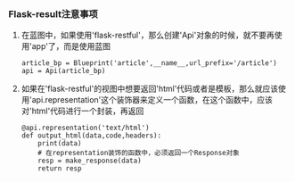 ### Flask-result注意事项

1. 在蓝图中，如果使用'flask-restful'，那么创建'Api'对象的时候，就不要再使用'app'了，而是使用蓝图
   ```
   article_bp = Blueprint('article',__name__,url_prefix='/article')
   api = Api(article_bp)
   ```
2. 如果在'flask-restful'的视图中想要返回'html'代码或者是模板，那么就应该使用'api.representation'这个装饰器来定义一个函数，在这个函数中，应该对'html'代码进行一个封装，再返回
   ```
   @api.representation('text/html')
   def output_html(data,code,headers):
       print(data)
       # 在representation装饰的函数中，必须返回一个Response对象
       resp = make_response(data)
       return resp
   ```





